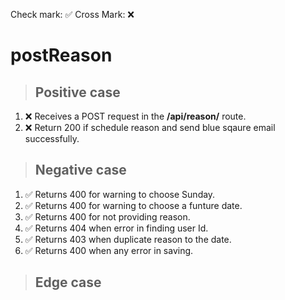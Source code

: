 Check mark: ✅
Cross Mark: ❌

# postReason

> ## Positive case
1. ❌ Receives a POST request in the **/api/reason/** route.
2. ❌ Return 200 if schedule reason and send blue sqaure email successfully.

> ## Negative case
1. ✅ Returns 400 for warning to choose Sunday. 
2. ✅ Returns 400 for warning to choose a funture date. 
3. ✅ Returns 400 for not providing reason. 
4. ✅ Returns 404 when error in finding user Id. 
5. ✅ Returns 403 when duplicate reason to the date.
6. ✅ Returns 400 when any error in saving.

> ## Edge case